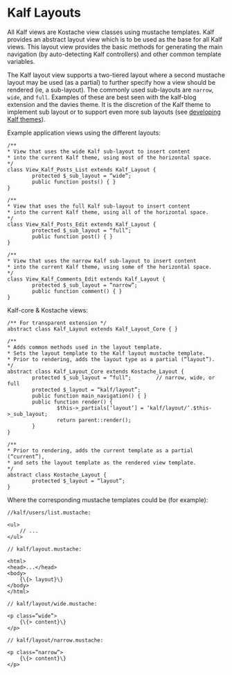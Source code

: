 ﻿# Kalf Layouts

All Kalf views are Kostache view classes using mustache templates. Kalf
provides an abstract layout view which is to be used as the base for all
Kalf views. This layout view provides the basic methods for generating the
main navigation (by auto-detecting Kalf controllers) and other common
template variables.

The Kalf layout view supports a two-tiered layout where a second mustache
layout may be used (as a partial) to further specify how a view should be
rendered (ie, a sub-layout). The commonly used sub-layouts are `narrow`,
`wide`, and `full`. Examples of these are best seen with the kalf-blog
extension and the davies theme. It is the discretion of the Kalf theme
to implement sub layout or to support even more sub layouts (see
[developing Kalf themes](developing-themes)).

Example application views using the different layouts:

~~~
/**
* View that uses the wide Kalf sub-layout to insert content
* into the current Kalf theme, using most of the horizontal space.
*/
class View_Kalf_Posts_List extends Kalf_Layout {
        protected $_sub_layout = “wide”;
        public function posts() { }
}

/**
* View that uses the full Kalf sub-layout to insert content
* into the current Kalf theme, using all of the horizontal space.
*/
class View_Kalf_Posts_Edit extends Kalf_Layout {
        protected $_sub_layout = “full”;
        public function post() { }
}

/**
* View that uses the narrow Kalf sub-layout to insert content
* into the current Kalf theme, using some of the horizontal space.
*/
class View_Kalf_Comments_Edit extends Kalf_Layout {
        protected $_sub_layout = “narrow”;
        public function comment() { }
}
~~~

Kalf-core & Kostache views:

~~~
/** For transparent extension */
abstract class Kalf_Layout extends Kalf_Layout_Core { }

/**
* Adds common methods used in the layout template.
* Sets the layout template to the Kalf layout mustache template.
* Prior to rendering, adds the layout type as a partial (“layout”).
*/
abstract class Kalf_Layout_Core extends Kostache_Layout {
        protected $_sub_layout = “full”;        // narrow, wide, or full
        protected $_layout = “kalf/layout”;
        public function main_navigation() { }
        public function render() {
                $this->_partials[‘layout’] = ‘kalf/layout/’.$this->_sub_layout;
                return parent::render();
        }
}

/**
* Prior to rendering, adds the current template as a partial (“current”),
* and sets the layout template as the rendered view template.
*/
abstract class Kostache_Layout {
        protected $_layout = “layout”;
}
~~~

Where the corresponding mustache templates could be (for example):

~~~
//kalf/users/list.mustache:

<ul>
    // ...
</ul>

// kalf/layout.mustache:

<html>
<head>...</head>
<body>
    {\{> layout}\}
</body>
</html>

// kalf/layout/wide.mustache:

<p class=”wide”>
    {\{> content}\}
</p>

// kalf/layout/narrow.mustache:

<p class=”narrow”>
    {\{> content}\}
</p>
~~~


